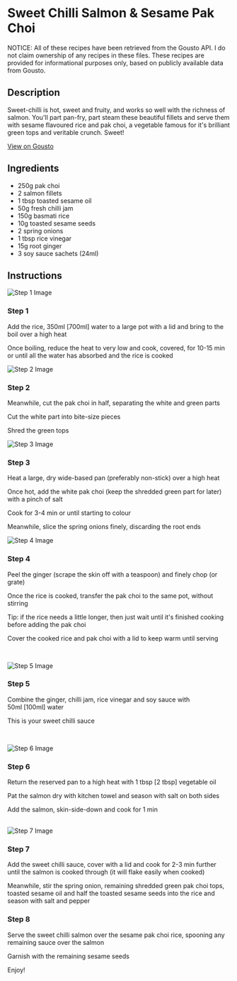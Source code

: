 # Sweet Chilli Salmon & Sesame Pak Choi

NOTICE: All of these recipes have been retrieved from the Gousto API. I do not claim ownership of any recipes in these files. These recipes are provided for informational purposes only, based on publicly available data from Gousto.

## Description

Sweet-chilli is hot, sweet and fruity, and works so well with the richness of salmon. You'll part pan-fry, part steam these beautiful fillets and serve them with sesame flavoured rice and pak choi, a vegetable famous for it's brilliant green tops and veritable crunch. Sweet! 

[View on Gousto](https://www.gousto.co.uk/recipes/cookbook/sweet-chilli-salmon-sesame-pak-choi)

## Ingredients

- 250g pak choi
- 2 salmon fillets
- 1 tbsp toasted sesame oil
- 50g fresh chilli jam
- 150g basmati rice 
- 10g toasted sesame seeds
- 2 spring onions
- 1 tbsp rice vinegar
- 15g root ginger
- 3 soy sauce sachets (24ml)

## Instructions

![Step 1 Image](https://production-media.gousto.co.uk/cms/recipe-step-image/577.-step--1-x200.jpg)

### Step 1

Add the rice, 350ml <span class="text-danger">[700ml]</span>&nbsp;water to a large pot with a lid and bring to the boil over a high heat


Once boiling, reduce the heat to very low and cook, covered, for 10-15 min or until all the water has absorbed and the rice is cooked

![Step 2 Image](https://production-media.gousto.co.uk/cms/recipe-step-image/577.-step--2-x200.jpg)

### Step 2

Meanwhile, cut the pak choi in half, separating the white and green parts


Cut the white part into bite-size pieces&nbsp;


Shred the green tops&nbsp;

![Step 3 Image](https://production-media.gousto.co.uk/cms/recipe-step-image/577.-step--3-x200.jpg)

### Step 3

Heat a large, dry wide-based pan (preferably non-stick) over a high heat


Once hot, add the white pak choi (keep the shredded green part for later) with a pinch of salt


Cook for 3-4 min or until starting to colour&nbsp;


Meanwhile, slice the spring onions finely, discarding the root ends

![Step 4 Image](https://production-media.gousto.co.uk/cms/recipe-step-image/577.-step--4-x200.jpg)

### Step 4

Peel the ginger (scrape the skin off with a teaspoon) and finely chop (or grate)


Once the rice is cooked, transfer the pak choi to the same pot, without stirring


Tip: if the rice needs a little longer, then just wait until it's finished cooking before adding the pak choi


Cover the cooked rice and pak choi with a lid&nbsp;to keep warm until serving&nbsp;


&nbsp;

![Step 5 Image](https://production-media.gousto.co.uk/cms/recipe-step-image/577.-step--5-x200.jpg)

### Step 5

Combine the ginger, chilli jam, rice vinegar and soy sauce with 50ml<span class="text-danger">&nbsp;[100ml]</span>&nbsp;water&nbsp;


This is your sweet chilli sauce&nbsp;


&nbsp;

![Step 6 Image](https://production-media.gousto.co.uk/cms/recipe-step-image/577.-step--6-x200.jpg)

### Step 6

Return the reserved pan to a high heat with 1 tbsp <span class="text-danger">[2 tbsp]</span>&nbsp;vegetable oil


Pat the salmon dry with kitchen towel and season with salt on both sides


Add the salmon, skin-side-down and cook for 1 min&nbsp;<br /><br />

![Step 7 Image](https://production-media.gousto.co.uk/cms/recipe-step-image/577.-step--7-x200.jpg)

### Step 7

Add the sweet chilli sauce, cover with a lid and cook for 2-3 min further until the salmon is cooked through (it will flake easily when cooked)


Meanwhile, stir the spring onion, remaining shredded green pak choi tops, toasted sesame oil and half the toasted sesame seeds into the rice and season with salt and pepper&nbsp;

### Step 8

Serve the sweet chilli salmon over the sesame pak choi rice, spooning any remaining sauce over the salmon


Garnish with the remaining sesame seeds


Enjoy!&nbsp;

